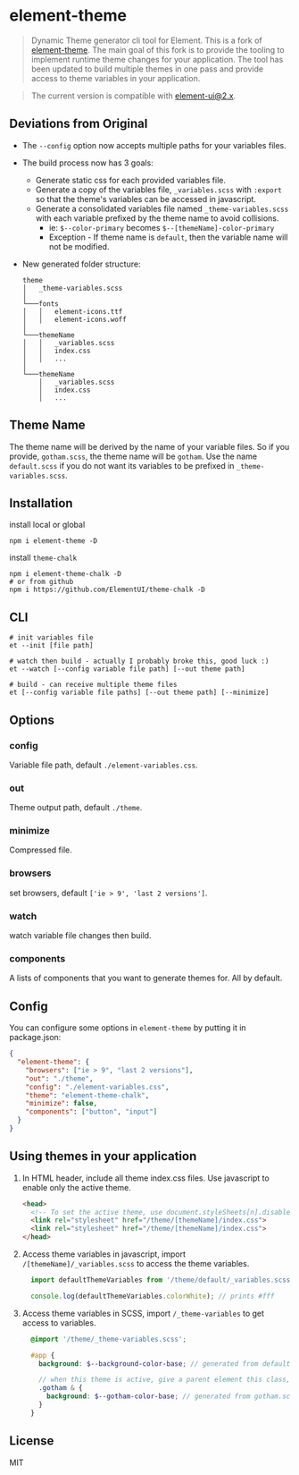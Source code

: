# element-theme

> Dynamic Theme generator cli tool for Element. This is a fork of [element-theme](https://github.com/ElementUI/element-theme). The main goal of this fork is to provide the tooling to implement runtime theme changes for your application. The tool has been updated to build multiple themes in one pass and provide access to theme variables in your application.

> The current version is compatible with element-ui@2.x.

## Deviations from Original

* The `--config` option now accepts multiple paths for your variables files.

* The build process now has 3 goals:
  * Generate static css for each provided variables file.
  * Generate a copy of the variables file, `_variables.scss` with `:export` so that the theme's variables can be accessed in javascript.
  * Generate a consolidated variables file named `_theme-variables.scss` with each variable prefixed by the theme name to avoid collisions.
      * ie: `$--color-primary` becomes `$--[themeName]-color-primary`
      * Exception - If theme name is `default`, then the variable name will not be modified.

* New generated folder structure:
  ```
  theme
  │   _theme-variables.scss
  │
  └───fonts
  │   │   element-icons.ttf
  │   │   element-icons.woff
  │
  └───themeName
  │   │   _variables.scss
  │   │   index.css
  │   │   ...
  │
  └───themeName
      │   _variables.scss
      │   index.css
      │   ...
  ```

## Theme Name
  The theme name will be derived by the name of your variable files. So if you provide, `gotham.scss`, the theme name will be `gotham`. Use the name `default.scss` if you do not want its variables to be prefixed in `_theme-variables.scss`.

## Installation
install local or global
```shell
npm i element-theme -D
```

install `theme-chalk`
```shell
npm i element-theme-chalk -D
# or from github
npm i https://github.com/ElementUI/theme-chalk -D
```

## CLI
```shell
# init variables file
et --init [file path]

# watch then build - actually I probably broke this, good luck :)
et --watch [--config variable file path] [--out theme path]

# build - can receive multiple theme files
et [--config variable file paths] [--out theme path] [--minimize]
```

## Options
### config
Variable file path, default `./element-variables.css`.

### out
Theme output path, default `./theme`.

### minimize
Compressed file.

### browsers
set browsers, default `['ie > 9', 'last 2 versions']`.

### watch
watch variable file changes then build.

### components
A lists of components that you want to generate themes for.  All by default.

## Config
You can configure some options in `element-theme` by putting it in package.json:
```json
{
  "element-theme": {
    "browsers": ["ie > 9", "last 2 versions"],
    "out": "./theme",
    "config": "./element-variables.css",
    "theme": "element-theme-chalk",
    "minimize": false,
    "components": ["button", "input"]
  }
}
```

## Using themes in your application

  1. In HTML header, include all theme index.css files. Use javascript to enable only the active theme.
      ```html
      <head>
        <!-- To set the active theme, use document.styleSheets[n].disabled = true|false; -->
        <link rel="stylesheet" href="/theme/[themeName]/index.css">
        <link rel="stylesheet" href="/theme/[themeName]/index.css">
      </head>
      ```
  2. Access theme variables in javascript, import `/[themeName]/_variables.scss` to access the theme variables.
      ```js
        import defaultThemeVariables from '/theme/default/_variables.scss';

        console.log(defaultThemeVariables.colorWhite); // prints #fff
      ```
  3. Access theme variables in SCSS, import `/_theme-variables` to get access to variables.
      ```scss
        @import '/theme/_theme-variables.scss';

        #app {
          background: $--background-color-base; // generated from default.scss config

          // when this theme is active, give a parent element this class, such as <html>
          .gotham & {
            background: $--gotham-color-base; // generated from gotham.scss config
          }
        }
      ```




## License
MIT
